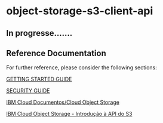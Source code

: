 # object-storage-s3-client-api

## In progresse.......

## Reference Documentation
For further reference, please consider the following sections:

[GETTING STARTED GUIDE](https://quarkus.io/guides/getting-started-guide)

[SECURITY GUIDE](https://quarkus.io/guides/security-guide)

[IBM Cloud Documentos/Cloud Object Storage](https://cloud.ibm.com/docs/services/cloud-object-storage/libraries?topic=cloud-object-storage-java#java-examples)

[IBM Cloud Object Storage - Introdução à API do S3](https://developer.ibm.com/recipes/tutorials/cloud-object-storage-s3-api-intro/#r_step1)

